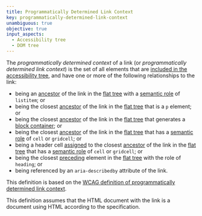 ```yaml
---
title: Programmatically Determined Link Context
key: programmatically-determined-link-context
unambiguous: true
objective: true
input_aspects:
  - Accessibility tree
  - DOM tree
---
```


The _programmatically determined context_ of a link (or _programmatically determined link context_) is the set of all elements that are [included in the accessibility tree][], and have one or more of the following relationships to the link:

- being an [ancestor][] of the link in the [flat tree][] with a [semantic role][] of `listitem`; or
- being the closest [ancestor][] of the link in the [flat tree][] that is a `p` element; or
- being the closest [ancestor][] of the link in the [flat tree][] that generates a [block container][]; or
- being the closest [ancestor][] of the link in the [flat tree][] that has a [semantic role][] of `cell` or `gridcell`; or
- being a header cell [assigned][] to the closest [ancestor][] of the link in the [flat tree][] that has a [semantic role][] of `cell` or `gridcell`; or
- being the closest [preceding][] element in the [flat tree][] with the role of `heading`; or
- being referenced by an `aria-describedby` attribute of the link.

This definition is based on the [WCAG definition of programmatically determined link context](https://www.w3.org/TR/WCAG21/#dfn-programmatically-determined-link-context).

This definition assumes that the HTML document with the link is a document using HTML according to the specification.

[ancestor]: https://dom.spec.whatwg.org/#concept-tree-ancestor 'DOM, ancestor, 2021/11/29'
[assigned]: https://html.spec.whatwg.org/multipage/tables.html#algorithm-for-assigning-header-cells 'HTML, algorithm for assigning header cells, 2021/11/29'
[block container]: https://drafts.csswg.org/css-display/#block-container 'CSS Display Module Level 3, block container, 2022/01/17'
[flat tree]: https://drafts.csswg.org/css-scoping/#flat-tree 'CSS Scoping Module Level 1, flat tree, 2021/11/29'
[included in the accessibility tree]: #included-in-the-accessibility-tree 'Definition of included in the accessibility tree'
[parent]: https://dom.spec.whatwg.org/#concept-tree-parent 'DOM, parent, 2021/11/29'
[preceding]: https://dom.spec.whatwg.org/#concept-tree-preceding 'DOM, preceding, 2022/01/17'
[semantic role]: #semantic-role 'Definition of semantic role'
